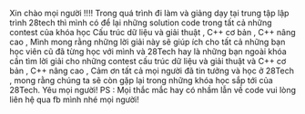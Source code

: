 Xin chào mọi người !!!!                                                                                                                                                   Trong quá trình đi làm và giảng dạy tại trung tập lập trình 28tech thì mình có để lại những solution code trong tất cả những contest của khóa học
Cấu trúc dữ liệu và giải thuật , C++ cơ bản , C++ nâng cao , Mình mong rằng những lời giải này sẽ giúp ích cho tất cả những bạn học viên cũ đã từng học với mình và 28Tech hay là những bạn ngoài khóa cần tìm lời giải cho những contest cấu trúc dữ liệu và giải thuật và C++ cơ bản , C++ nâng cao , Cảm ơn tất cả mọi người đã tin tưởng và học ở 28Tech , mong rằng chúng ta sẽ còn gặp lại trong những khóa học sắp tới của 28Tech. Yêu mọi người!                                                                                                                                                                                                                                       PS : Mọi thắc mắc hay có nhầm lẫn về code vui lòng liên hệ qua fb mình nhé mọi người!
